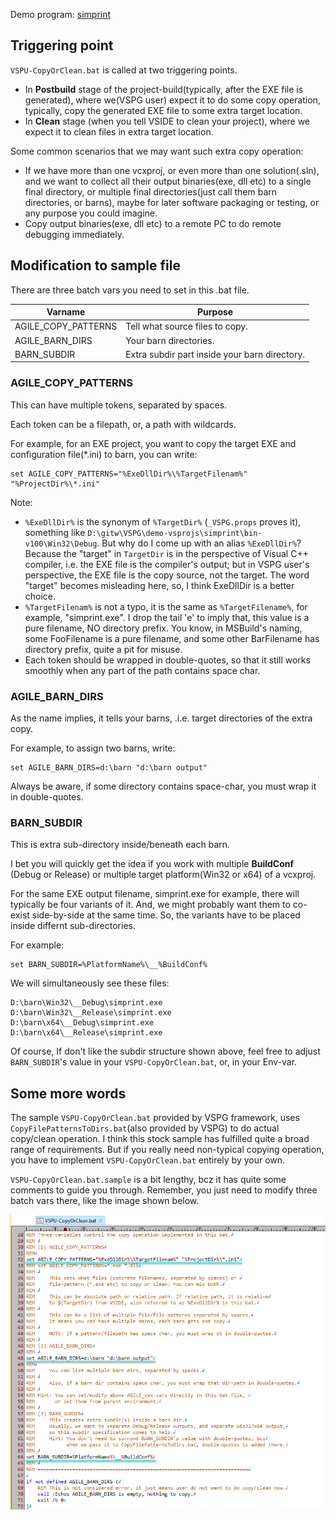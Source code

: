 
Demo program: [simprint](../../demo-vsprojs/simprint)

## Triggering point

`VSPU-CopyOrClean.bat` is called at two triggering points.

- In **Postbuild** stage of the project-build(typically, after the EXE file is generated), where we(VSPG user) expect it to do some copy operation, typically, copy the generated EXE file to some extra target location.
- In **Clean** stage (when you tell VSIDE to clean your project), where we expect it to clean files in extra target location.

Some common scenarios that we may want such extra copy operation:

- If we have more than one vcxproj, or even more than one solution(.sln), and we want to collect all their output binaries(exe, dll etc) to a single final directory, or multiple final directories(just call them barn directories, or barns), maybe for later software packaging or testing, or any purpose you could imagine.
- Copy output binaries(exe, dll etc) to a remote PC to do remote debugging immediately.

## Modification to sample file

There are three batch vars you need to set in this .bat file.

| Varname | Purpose |
| ------- | ------- |
| AGILE_COPY_PATTERNS | Tell what source files to copy. |
| AGILE_BARN_DIRS | Your barn directories. |
| BARN_SUBDIR | Extra subdir part inside your barn directory. |

### AGILE_COPY_PATTERNS

This can have multiple tokens, separated by spaces. 

Each token can be a filepath, or, a path with wildcards.

For example, for an EXE project, you want to copy the target EXE and configuration file(*.ini) to barn, you can write:

```
set AGILE_COPY_PATTERNS="%ExeDllDir%\%TargetFilenam%" "%ProjectDir%\*.ini"
```

Note: 
- `%ExeDllDir%` is the synonym of `%TargetDir%` (`_VSPG.props` proves it), something like `D:\gitw\VSPG\demo-vsprojs\simprint\bin-v100\Win32\Debug`. But why do I come up with an alias `%ExeDllDir%`? Because the "target" in `TargetDir` is in the perspective of Visual C++ compiler, i.e. the EXE file is the compiler's output; but in VSPG user's perspective, the EXE file is the copy source, not the target. The word "target" becomes misleading here, so, I think ExeDllDir is a better choice. 
- `%TargetFilenam%` is not a typo, it is the same as `%TargetFilename%`, for example, "simprint.exe". I drop the tail 'e' to imply that, this value is a pure filename, NO directory prefix. You know, in MSBuild's naming, some FooFilename is a pure filename, and some other BarFilename has directory prefix, quite a pit for misuse.
- Each token should be wrapped in double-quotes, so that it still works smoothly when any part of the path contains space char.

### AGILE_BARN_DIRS

As the name implies, it tells your barns, .i.e. target directories of the extra copy.

For example, to assign two barns, write:

```
set AGILE_BARN_DIRS=d:\barn "d:\barn output"
```

Always be aware, if some directory contains space-char, you must wrap it in double-quotes.

### BARN_SUBDIR

This is extra sub-directory inside/beneath each barn.

I bet you will quickly get the idea if you work with multiple **BuildConf** (Debug or Release) or multiple target platform(Win32 or x64) of a vcxproj.

For the same EXE output filename, simprint.exe for example, there will typically be four variants of it. And, we might probably want them to co-exist side-by-side at the same time. So, the variants have to be placed inside differnt sub-directories.

For example:

```
set BARN_SUBDIR=%PlatformName%\__%BuildConf%
```

We will simultaneously see these files:

```
D:\barn\Win32\__Debug\simprint.exe
D:\barn\Win32\__Release\simprint.exe
D:\barn\x64\__Debug\simprint.exe
D:\barn\x64\__Release\simprint.exe
```

Of course, If don't like the subdir structure shown above, feel free to adjust `BARN_SUBDIR`'s value in your `VSPU-CopyOrClean.bat`, or, in your Env-var.


## Some more words

The sample `VSPU-CopyOrClean.bat` provided by VSPG framework, uses `CopyFilePatternsToDirs.bat`(also provided by VSPG) to do actual copy/clean operation. I think this stock sample has fulfilled quite a broad range of requirements. But if you really need non-typical copying operation, you have to implement `VSPU-CopyOrClean.bat` entirely by your own.

`VSPU-CopyOrClean.bat.sample` is a bit lengthy, bcz it has quite some comments to guide you through. Remember, you just need to modify three batch vars there, like the image shown below.

![simprint-VSPU-CopyOrClean.png](doc/simprint-VSPU-CopyOrClean.png)

